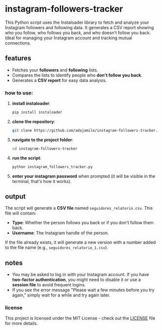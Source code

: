 # instagram-followers-tracker
This Python script uses the Instaloader library to fetch and analyze your Instagram followers and following data. It generates a CSV report showing who you follow, who follows you back, and who doesn't follow you back. Ideal for managing your Instagram account and tracking mutual connections.

## features
- Fetches your **followers** and **following** lists.
- Compares the lists to identify people who **don't follow you back**.
- Generates a **CSV report** for easy data analysis.

### how to use:
1. **install instaloader**:
    ```bash
    pip install instaloader
    ```
2. **clone the repository**:
    ```bash
    git clone https://github.com/adajamile/instagram-followers-tracker.git
    ```
3. **navigate to the project folder**:
    ```bash
    cd instagram-followers-tracker
    ```
4. **run the script**:
    ```bash
    python instagram_followers_tracker.py
    ```
5. **enter your instagram password** when prompted (it will be visible in the terminal, that's how it works).

## output
The script will generate a **CSV file** named `seguidores_relatorio.csv`. This file will contain:
- **Type**: Whether the person follows you back or if you don't follow them back.
- **Username**: The Instagram handle of the person.

If the file already exists, it will generate a new version with a number added to the file name (e.g., `seguidores_relatorio_1.csv`).

## notes
- You may be asked to log in with your Instagram account. If you have **two-factor authentication**, you might need to disable it or use a **session file** to avoid frequent logins.
- If you see the error message "Please wait a few minutes before you try again," simply wait for a while and try again later.

### license
This project is licensed under the MIT License - check out the [LICENSE](LICENSE) file for more details.

